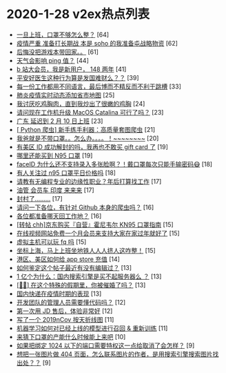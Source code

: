 # 2020-1-28 v2ex热点列表

+ [一旦上班，口罩不够怎么整？](https://www.v2ex.com/t/640626#reply64) [64]
+ [疫情严重 准备打长期战 本是 soho 的我准备屯战略物资](https://www.v2ex.com/t/640607#reply62) [62]
+ [后悔没把游戏本带回家。。](https://www.v2ex.com/t/640589#reply61) [61]
+ [天气会影响 ping 值？](https://www.v2ex.com/t/640599#reply44) [44]
+ [b 站大会员，我是新用户， 148 两年](https://www.v2ex.com/t/640620#reply41) [41]
+ [平安好医生这种行为算是发国难财么？？](https://www.v2ex.com/t/640618#reply39) [39]
+ [每一份工作都用不同语言，最后博而不精反而不利于跳槽](https://www.v2ex.com/t/640636#reply33) [33]
+ [肺炎疫情实时动态添加省市地图](https://www.v2ex.com/t/640604#reply25) [25]
+ [我讨厌吃鸡胸肉，直到我炒出了很嫩的鸡胸](https://www.v2ex.com/t/640662#reply24) [24]
+ [请问现在工作机升级 MacOS Catalina 可行了吗？](https://www.v2ex.com/t/640598#reply23) [23]
+ [广东 延迟到 2 月 10 日上班](https://www.v2ex.com/t/640679#reply23) [23]
+ [[ Python 爬虫] 新手练手利器：高质量套图爬虫](https://www.v2ex.com/t/640588#reply21) [21]
+ [我爸就是不带口罩。。怎么办。。。。！~~~~~~~~](https://www.v2ex.com/t/640703#reply20) [20]
+ [有美区 ID 成功解封的吗，我再也不敢买 gift card 了](https://www.v2ex.com/t/640616#reply19) [19]
+ [哪里还能买到 N95 口罩](https://www.v2ex.com/t/640648#reply19) [19]
+ [faceID 为什么还不支持录入多张脸啊？！戴口罩每次只能手输密码😷](https://www.v2ex.com/t/640592#reply18) [18]
+ [有人关注过 n95 口罩平日价格吗](https://www.v2ex.com/t/640683#reply18) [18]
+ [请教有无编程专业的边缘性职业？年后打算找工作](https://www.v2ex.com/t/640587#reply17) [17]
+ [油管 会员车 印度 来来来](https://www.v2ex.com/t/640631#reply17) [17]
+ [封村了………](https://www.v2ex.com/t/640672#reply17) [17]
+ [请问一下各位，有针对 Github 本身的爬虫吗？](https://www.v2ex.com/t/640596#reply16) [16]
+ [各位都准备哪天回工作地？](https://www.v2ex.com/t/640641#reply16) [16]
+ [[转帖 chh]京东购买『自营』霍尼韦尔 KN95 口罩指南](https://www.v2ex.com/t/640602#reply15) [15]
+ [在线视频网站免费一个月会员来支持大家在家过年就好了](https://www.v2ex.com/t/640615#reply15) [15]
+ [虚拟主机可以玩 fq 吗](https://www.v2ex.com/t/640622#reply15) [15]
+ [坐标上海，马上上班坐地铁人人人挤人这咋整！](https://www.v2ex.com/t/640655#reply15) [15]
+ [港区、美区如何给 app store 充值](https://www.v2ex.com/t/640690#reply14) [14]
+ [如何鉴定这个帖子最近有没有编辑过？](https://www.v2ex.com/t/640605#reply13) [13]
+ [1 亿个为什么：国内搜索引擎是买不起服务器么 ？](https://www.v2ex.com/t/640624#reply13) [13]
+ [[🌈🌈] 在这个特殊的假期里，你被催婚了吗？](https://www.v2ex.com/t/640625#reply13) [13]
+ [国内快递在疫情时期的表现](https://www.v2ex.com/t/640677#reply13) [13]
+ [开发团队的管理人员需要懂代码吗？](https://www.v2ex.com/t/640600#reply12) [12]
+ [第一次用 JD 售后，体验非常好](https://www.v2ex.com/t/640627#reply12) [12]
+ [写了一个 2019nCov 按天折线图](https://www.v2ex.com/t/640667#reply11) [11]
+ [机器学习如何对已经上线的模型进行召回 & 重新训练](https://www.v2ex.com/t/640671#reply11) [11]
+ [来猜下口罩的产能什么时候能上来吧](https://www.v2ex.com/t/640709#reply10) [10]
+ [如果把绑定 1024 以下的端口需要特权这一点给取消了会怎样？](https://www.v2ex.com/t/640593#reply9) [9]
+ [想把一张图片做 404 页面，怎么联系图片的作者，是用搜索引擎搜索图片找出处？？](https://www.v2ex.com/t/640594#reply9) [9]
